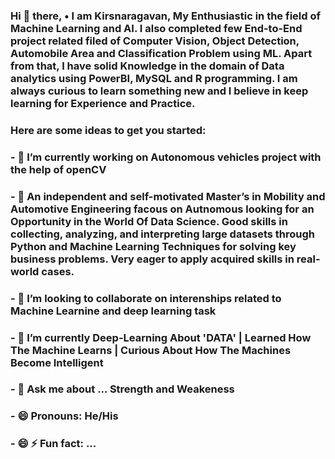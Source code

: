 <h3 align="left"> Hi 👋 there, •	I am Kirsnaragavan, My Enthusiastic in the field of Machine Learning and AI. I also completed few End-to-End project related filed of Computer Vision, Object Detection, Automobile Area and Classification Problem using ML. Apart from that, I have solid Knowledge in the domain of Data analytics using PowerBI, MySQL and R programming. I am always curious to learn something new and I believe in keep learning for Experience and Practice.</h3>

<h3 align="left"> Here are some ideas to get you started:</h3>

<h3 align="left"> - 🔭 I’m currently working on  Autonomous vehicles project with the help of openCV</h3>
<h3 align="left"> - 🌱  An independent and self-motivated Master’s in Mobility and Automotive Engineering  facous on Autnomous looking for an Opportunity in the World Of Data                              Science. Good skills in collecting, analyzing, and interpreting large datasets through Python and Machine Learning Techniques for solving key                                     business problems. Very eager to apply acquired skills in real-world cases.</h3>

<h3 align="left"> - 👯 I’m looking to collaborate on interenships related to Machine Learnine and deep learning task</h3>

<h3 align="left"> - 🤔 I’m currently Deep-Learning About 'DATA' | Learned How The Machine Learns | Curious About How The Machines Become Intelligent</h3>

<h3 align="left"> - 💬 Ask me about ... Strength and Weakeness </h3>

<h3 align="left"> - 😄 Pronouns: He/His </h3>
  
<h3 align="left"> - 😄 ⚡ Fun fact: ... </h3>

